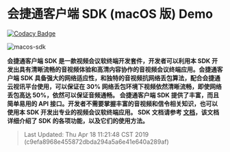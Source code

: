 # 会捷通客户端 SDK (macOS 版) Demo

[![Codacy Badge](https://api.codacy.com/project/badge/Grade/833251a90bb740bea864710ac9112a0e)](https://www.codacy.com/app/scottli139/HJT-SDK-macOS-Demo?utm_source=github.com&amp;utm_medium=referral&amp;utm_content=hexmeet/HJT-SDK-macOS-Demo&amp;utm_campaign=Badge_Grade)

![macos-sdk](./speaker-view.png)

**会捷通客户端 SDK 是⼀款视频会议软终端开发套件，开发者可以利⽤本 SDK 开发出具有清晰流畅的⾳视频体验和⾼清内容协作的⾳视频会议终端应用。会捷通客户端 SDK 具备强⼤的⽹络适应性，和独特的⾳视频抗⽹络丢包算法，配合会捷通云视讯平台使⽤，可以保证在 30% ⽹络丢包环境下视频依然清晰流畅，即使⽹络丢包⾼达 50%，依然可以保证⾳频通畅。 会捷通客户端 SDK 提供了丰富，⽽且简单易⽤的 API 接⼝。开发者不需要掌握丰富的⾳视频和信令相关知识，也可以使⽤本 SDK 开发出专业的视频会议软终端应用。 SDK 文档请参考 [文档](https://developer.hexmeet.com/svcsdk/macos-sdk.html)，该文档详细介绍了 SDK 的各项功能，以及它们的使⽤⽅法。**

> Last Updated: Thu Apr 18 11:21:48 CST 2019 (c9efa8968e455872dbda294a5a6e41e640a289af)

